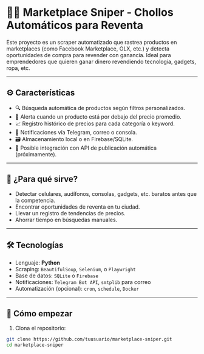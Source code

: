 # 🕵️‍♂️ Marketplace Sniper - Chollos Automáticos para Reventa

Este proyecto es un scraper automatizado que rastrea productos en marketplaces (como Facebook Marketplace, OLX, etc.) y detecta oportunidades de compra para revender con ganancia. Ideal para emprendedores que quieren ganar dinero revendiendo tecnología, gadgets, ropa, etc.

---

## ⚙️ Características

- 🔍 Búsqueda automática de productos según filtros personalizados.
- 💸 Alerta cuando un producto está por debajo del precio promedio.
- 📈 Registro histórico de precios para cada categoría o keyword.
- 📲 Notificaciones vía Telegram, correo o consola.
- 🗃️ Almacenamiento local o en Firebase/SQLite.
- 🛒 Posible integración con API de publicación automática (próximamente).

---

## 🧠 ¿Para qué sirve?

- Detectar celulares, audífonos, consolas, gadgets, etc. baratos antes que la competencia.
- Encontrar oportunidades de reventa en tu ciudad.
- Llevar un registro de tendencias de precios.
- Ahorrar tiempo en búsquedas manuales.

---

## 🛠️ Tecnologías

- Lenguaje: **Python**
- Scraping: `BeautifulSoup`, `Selenium`, o `Playwright`
- Base de datos: `SQLite` o `Firebase`
- Notificaciones: `Telegram Bot API`, `smtplib` para correo
- Automatización (opcional): `cron`, `schedule`, `Docker`

---

## 🚀 Cómo empezar

1. Clona el repositorio:

```bash
git clone https://github.com/tuusuario/marketplace-sniper.git
cd marketplace-sniper
```
